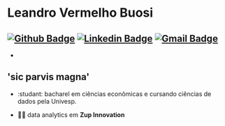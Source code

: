 # Leandro Vermelho Buosi

[![Github Badge](https://img.shields.io/badge/-Github-000?style=flat-square&logo=Github&logoColor=white&link=https://github.com/whatshall)](https://github.com/whatshall)
[![Linkedin Badge](https://img.shields.io/badge/-LinkedIn-blue?style=flat-square&logo=Linkedin&logoColor=white&link=https://www.linkedin.com/in/lebuosi/)](https://www.linkedin.com/in/lebuosi/)
[![Gmail Badge](https://img.shields.io/badge/-Gmail-c14438?style=flat-square&logo=Gmail&logoColor=white&link=mailto:leandrovermelhobuosi@gmail.com)](mailto:leandrovermelhobuosi@gmail.com)
-
-
'sic parvis magna'
-
 
- :studant: bacharel em ciências econômicas e cursando ciências de dados pela Univesp.

- :office_worker: data analytics em **Zup Innovation**


<!--
